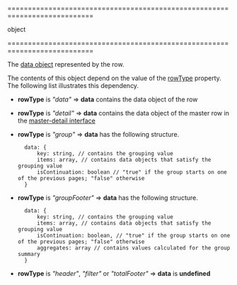 <!--**
/*-------------------------------------------
    Auto-generated file. Do not modify.
-------------------------------------------

**-->
===========================================================================
<!--type-->object<!--/type-->
===========================================================================

<!--shortDescription-->
The [data object](/Documentation/ApiReference/UI_Widgets/dxDataGrid/Configuration/#dataSource) represented by the row.
<!--/shortDescription-->

<!--fullDescription-->
The contents of this object depend on the value of the [rowType](/Documentation/ApiReference/UI_Widgets/dxDataGrid/Row/#rowType) property. The following list illustrates this dependency.

- **rowType** is *"data"* &rArr; **data** contains the data object of the row
- **rowType** is *"detail"* &rArr; **data** contains the data object of the master row in the [master-detail interface](/Documentation/Guide/Widgets/DataGrid/Visual_Elements/#Master-Detail_Interface)
- **rowType** is *"group"* &rArr; **data** has the following structure.     

        data: {
            key: string, // contains the grouping value
            items: array, // contains data objects that satisfy the grouping value
            isContinuation: boolean // "true" if the group starts on one of the previous pages; "false" otherwise
        }
- **rowType** is *"groupFooter"* &rArr; **data** has the following structure.    
   
        data: {
            key: string, // contains the grouping value
            items: array, // contains data objects that satisfy the grouping value
            isContinuation: boolean, // "true" if the group starts on one of the previous pages; "false" otherwise
            aggregates: array // contains values calculated for the group summary
        }
- **rowType** is *"header"*, *"filter"* or *"totalFooter"* &rArr; **data** is **undefined**
<!--/fullDescription-->